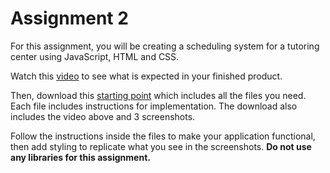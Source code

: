 # Assignment 2

For this assignment, you will be creating a scheduling system for a tutoring center using JavaScript, HTML and CSS.

Watch this [video](https://johnlawrimore.com/smu/hw2/hw2_video.webm) to see what is expected in your finished product.

Then, download this [starting point](https://johnlawrimore.com/smu/hw2/HW2%20-%20Starting%20Point.zip) which includes all the files you need. Each file includes instructions for implementation. The download also includes the video above and 3 screenshots.

Follow the instructions inside the files to make your application functional, then add styling to replicate what you see in the screenshots. **Do not use any libraries for this assignment.**
